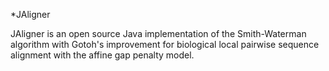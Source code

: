 *JAligner
<p>
JAligner is an open source Java implementation of the Smith-Waterman algorithm with Gotoh's improvement for biological local pairwise sequence alignment with the affine gap penalty model.
</p>
